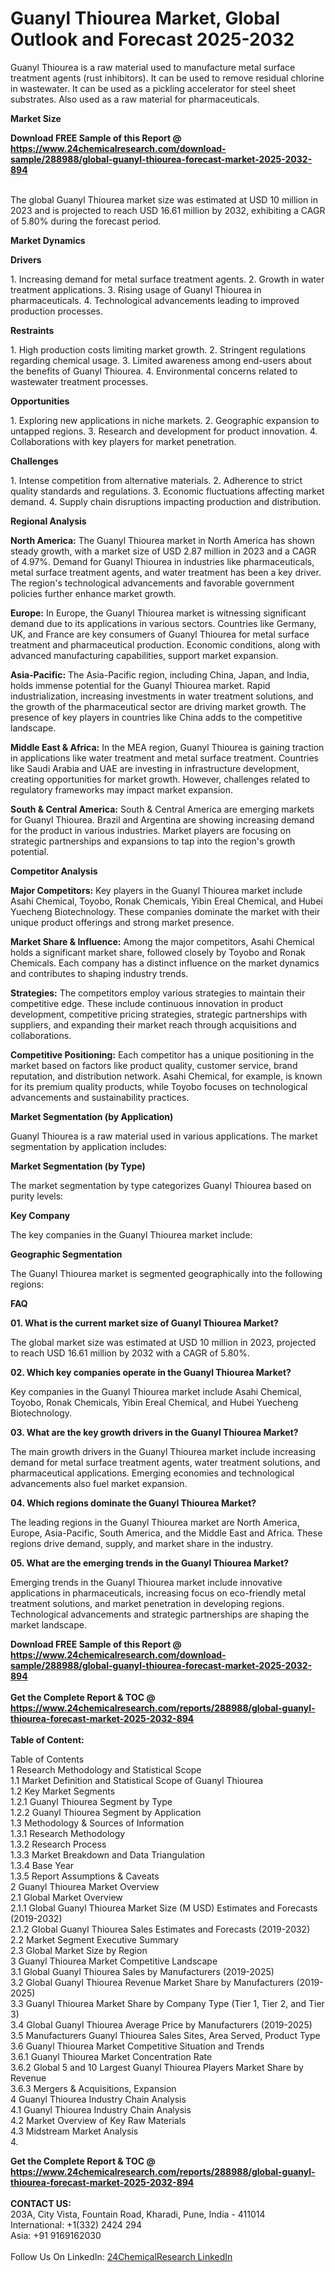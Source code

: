 <h1>Guanyl Thiourea Market, Global Outlook and Forecast 2025-2032</h1><p>Guanyl Thiourea is a raw material used to manufacture metal surface treatment agents (rust inhibitors). It can be used to remove residual chlorine in wastewater. It can be used as a pickling accelerator for steel sheet substrates. Also used as a raw material for pharmaceuticals.</p><p>
<strong>Market Size</strong></p><p>
</p><div><b>Download FREE Sample of this Report @ 
            <a href="https://www.24chemicalresearch.com/download-sample/288988/global-guanyl-thiourea-forecast-market-2025-2032-894">
            https://www.24chemicalresearch.com/download-sample/288988/global-guanyl-thiourea-forecast-market-2025-2032-894</a></b></div><br><p>The global Guanyl Thiourea market size was estimated at USD 10 million in 2023 and is projected to reach USD 16.61 million by 2032, exhibiting a CAGR of 5.80% during the forecast period.</p><p>
<strong>Market Dynamics</strong></p><p>
<strong>Drivers</strong></p><p>
</p><p>1. Increasing demand for metal surface treatment agents. 2. Growth in water treatment applications. 3. Rising usage of Guanyl Thiourea in pharmaceuticals. 4. Technological advancements leading to improved production processes.</p><p>
<strong>Restraints</strong></p><p>
</p><p>1. High production costs limiting market growth. 2. Stringent regulations regarding chemical usage. 3. Limited awareness among end-users about the benefits of Guanyl Thiourea. 4. Environmental concerns related to wastewater treatment processes.</p><p>
<strong>Opportunities</strong></p><p>
</p><p>1. Exploring new applications in niche markets. 2. Geographic expansion to untapped regions. 3. Research and development for product innovation. 4. Collaborations with key players for market penetration.</p><p>
<strong>Challenges</strong></p><p>
</p><p>1. Intense competition from alternative materials. 2. Adherence to strict quality standards and regulations. 3. Economic fluctuations affecting market demand. 4. Supply chain disruptions impacting production and distribution.</p><p>
<strong>Regional Analysis</strong></p><p>
</p><p><strong>North America:</strong> The Guanyl Thiourea market in North America has shown steady growth, with a market size of USD 2.87 million in 2023 and a CAGR of 4.97%. Demand for Guanyl Thiourea in industries like pharmaceuticals, metal surface treatment agents, and water treatment has been a key driver. The region's technological advancements and favorable government policies further enhance market growth.</p><p>
</p><p><strong>Europe:</strong> In Europe, the Guanyl Thiourea market is witnessing significant demand due to its applications in various sectors. Countries like Germany, UK, and France are key consumers of Guanyl Thiourea for metal surface treatment and pharmaceutical production. Economic conditions, along with advanced manufacturing capabilities, support market expansion.</p><p>
</p><p><strong>Asia-Pacific:</strong> The Asia-Pacific region, including China, Japan, and India, holds immense potential for the Guanyl Thiourea market. Rapid industrialization, increasing investments in water treatment solutions, and the growth of the pharmaceutical sector are driving market growth. The presence of key players in countries like China adds to the competitive landscape.</p><p>
</p><p><strong>Middle East &amp; Africa:</strong> In the MEA region, Guanyl Thiourea is gaining traction in applications like water treatment and metal surface treatment. Countries like Saudi Arabia and UAE are investing in infrastructure development, creating opportunities for market growth. However, challenges related to regulatory frameworks may impact market expansion.</p><p>
</p><p><strong>South &amp; Central America:</strong> South &amp; Central America are emerging markets for Guanyl Thiourea. Brazil and Argentina are showing increasing demand for the product in various industries. Market players are focusing on strategic partnerships and expansions to tap into the region's growth potential.</p><p>
<strong>Competitor Analysis</strong></p><p>
</p><p><strong>Major Competitors:</strong> Key players in the Guanyl Thiourea market include Asahi Chemical, Toyobo, Ronak Chemicals, Yibin Ereal Chemical, and Hubei Yuecheng Biotechnology. These companies dominate the market with their unique product offerings and strong market presence.</p><p>
</p><p><strong>Market Share &amp; Influence:</strong> Among the major competitors, Asahi Chemical holds a significant market share, followed closely by Toyobo and Ronak Chemicals. Each company has a distinct influence on the market dynamics and contributes to shaping industry trends.</p><p>
</p><p><strong>Strategies:</strong> The competitors employ various strategies to maintain their competitive edge. These include continuous innovation in product development, competitive pricing strategies, strategic partnerships with suppliers, and expanding their market reach through acquisitions and collaborations.</p><p>
</p><p><strong>Competitive Positioning:</strong> Each competitor has a unique positioning in the market based on factors like product quality, customer service, brand reputation, and distribution network. Asahi Chemical, for example, is known for its premium quality products, while Toyobo focuses on technological advancements and sustainability practices.</p><p>
<strong>Market Segmentation (by Application)</strong></p><p>
</p><p>Guanyl Thiourea is a raw material used in various applications. The market segmentation by application includes:</p><p>
</p><p>
<strong>Market Segmentation (by Type)</strong></p><p>
</p><p>The market segmentation by type categorizes Guanyl Thiourea based on purity levels:</p><p>
</p><p>
<strong>Key Company</strong></p><p>
</p><p>The key companies in the Guanyl Thiourea market include:</p><p>
</p><p>
<strong>Geographic Segmentation</strong></p><p>
</p><p>The Guanyl Thiourea market is segmented geographically into the following regions:</p><p>
</p><p>
<strong>FAQ </strong></p><p>
<strong>01. What is the current market size of Guanyl Thiourea Market?</strong></p><p>
</p><p>The global market size was estimated at USD 10 million in 2023, projected to reach USD 16.61 million by 2032 with a CAGR of 5.80%.</p><p>
<strong>02. Which key companies operate in the Guanyl Thiourea Market?</strong></p><p>
</p><p>Key companies in the Guanyl Thiourea market include Asahi Chemical, Toyobo, Ronak Chemicals, Yibin Ereal Chemical, and Hubei Yuecheng Biotechnology.</p><p>
<strong>03. What are the key growth drivers in the Guanyl Thiourea Market?</strong></p><p>
</p><p>The main growth drivers in the Guanyl Thiourea market include increasing demand for metal surface treatment agents, water treatment solutions, and pharmaceutical applications. Emerging economies and technological advancements also fuel market expansion.</p><p>
<strong>04. Which regions dominate the Guanyl Thiourea Market?</strong></p><p>
</p><p>The leading regions in the Guanyl Thiourea market are North America, Europe, Asia-Pacific, South America, and the Middle East and Africa. These regions drive demand, supply, and market share in the industry.</p><p>
<strong>05. What are the emerging trends in the Guanyl Thiourea Market?</strong></p><p>
</p><p>Emerging trends in the Guanyl Thiourea market include innovative applications in pharmaceuticals, increasing focus on eco-friendly metal treatment solutions, and market penetration in developing regions. Technological advancements and strategic partnerships are shaping the market landscape.</p><div><b>Download FREE Sample of this Report @ 
            <a href="https://www.24chemicalresearch.com/download-sample/288988/global-guanyl-thiourea-forecast-market-2025-2032-894">
            https://www.24chemicalresearch.com/download-sample/288988/global-guanyl-thiourea-forecast-market-2025-2032-894</a></b></div><br><div><b>Get the Complete Report & TOC @ 
            <a href="https://www.24chemicalresearch.com/reports/288988/global-guanyl-thiourea-forecast-market-2025-2032-894">
            https://www.24chemicalresearch.com/reports/288988/global-guanyl-thiourea-forecast-market-2025-2032-894</a></b></div><br>
            <b>Table of Content:</b><p>Table of Contents<br />
1 Research Methodology and Statistical Scope<br />
1.1 Market Definition and Statistical Scope of Guanyl Thiourea<br />
1.2 Key Market Segments<br />
1.2.1 Guanyl Thiourea Segment by Type<br />
1.2.2 Guanyl Thiourea Segment by Application<br />
1.3 Methodology & Sources of Information<br />
1.3.1 Research Methodology<br />
1.3.2 Research Process<br />
1.3.3 Market Breakdown and Data Triangulation<br />
1.3.4 Base Year<br />
1.3.5 Report Assumptions & Caveats<br />
2 Guanyl Thiourea Market Overview<br />
2.1 Global Market Overview<br />
2.1.1 Global Guanyl Thiourea Market Size (M USD) Estimates and Forecasts (2019-2032)<br />
2.1.2 Global Guanyl Thiourea Sales Estimates and Forecasts (2019-2032)<br />
2.2 Market Segment Executive Summary<br />
2.3 Global Market Size by Region<br />
3 Guanyl Thiourea Market Competitive Landscape<br />
3.1 Global Guanyl Thiourea Sales by Manufacturers (2019-2025)<br />
3.2 Global Guanyl Thiourea Revenue Market Share by Manufacturers (2019-2025)<br />
3.3 Guanyl Thiourea Market Share by Company Type (Tier 1, Tier 2, and Tier 3)<br />
3.4 Global Guanyl Thiourea Average Price by Manufacturers (2019-2025)<br />
3.5 Manufacturers Guanyl Thiourea Sales Sites, Area Served, Product Type<br />
3.6 Guanyl Thiourea Market Competitive Situation and Trends<br />
3.6.1 Guanyl Thiourea Market Concentration Rate<br />
3.6.2 Global 5 and 10 Largest Guanyl Thiourea Players Market Share by Revenue<br />
3.6.3 Mergers & Acquisitions, Expansion<br />
4 Guanyl Thiourea Industry Chain Analysis<br />
4.1 Guanyl Thiourea Industry Chain Analysis<br />
4.2 Market Overview of Key Raw Materials<br />
4.3 Midstream Market Analysis<br />
4.</p><div><b>Get the Complete Report & TOC @ 
            <a href="https://www.24chemicalresearch.com/reports/288988/global-guanyl-thiourea-forecast-market-2025-2032-894">
            https://www.24chemicalresearch.com/reports/288988/global-guanyl-thiourea-forecast-market-2025-2032-894</a></b></div><br><b>CONTACT US:</b><br>
            203A, City Vista, Fountain Road, Kharadi, Pune, India - 411014<br>
            International: +1(332) 2424 294<br>
            Asia: +91 9169162030 <br><br>
            Follow Us On LinkedIn: <a href="https://www.linkedin.com/company/24chemicalresearch/">24ChemicalResearch LinkedIn</a>